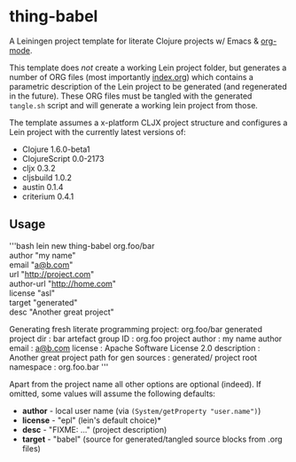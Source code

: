 # thing-babel

A Leiningen project template for literate Clojure projects w/ Emacs &
[org-mode](http://orgmode.org).

This template does *not* create a working Lein project folder, but
generates a number of ORG files (most importantly
[index.org](https://raw.github.com/thi-ng/thing-babel/master/src/leiningen/new/thing_babel/index.org))
which contains a parametric description of the Lein project to be
generated (and regenerated in the future). These ORG files must be
tangled with the generated `tangle.sh` script and will generate a
working lein project from those.

The template assumes a x-platform CLJX project structure and
configures a Lein project with the currently latest versions of:

* Clojure 1.6.0-beta1
* ClojureScript 0.0-2173
* cljx 0.3.2
* cljsbuild 1.0.2
* austin 0.1.4
* criterium 0.4.1

## Usage

'''bash
lein new thing-babel org.foo/bar \
  author "my name" \
  email "a@b.com" \
  url "http://project.com" \
  author-url "http://home.com" \
  license "asl" \
  target "generated" \
  desc "Another great project"

Generating fresh literate programming project: org.foo/bar
generated project dir   : bar
artefact group ID       : org.foo
project author          : my name
author email            : a@b.com
license                 : Apache Software License 2.0
description             : Another great project
path for gen sources    : generated/
project root namespace  : org.foo.bar
'''

Apart from the project name all other options are optional (indeed).
If omitted, some values will assume the following defaults:

* **author** - local user name (via `(System/getProperty "user.name")`)
* **license** - "epl" (lein's default choice)*
* **desc** - "FIXME: ..." (project description)
* **target** - "babel" (source for generated/tangled source blocks
  from .org files)
